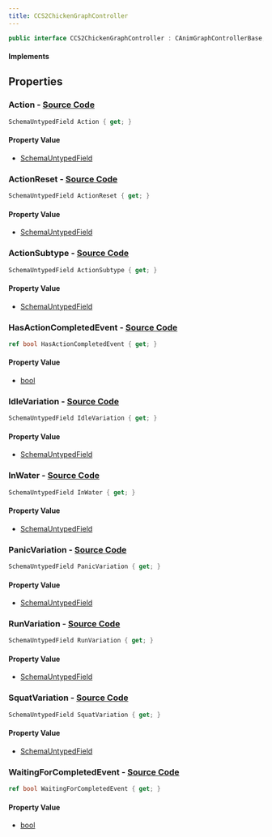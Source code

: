```yaml
---
title: CCS2ChickenGraphController
---
```


```csharp
public interface CCS2ChickenGraphController : CAnimGraphControllerBase, ISchemaClass<CAnimGraphControllerBase>, ISchemaClass<CCS2ChickenGraphController>, ISchemaField, ISchemaClass, INativeHandle
```

#### Implements

## Properties

### **Action** - [Source Code](https://github.com/swiftly-solution/swiftlys2/blob/main/managed/src/SwiftlyS2.Generated/Schemas/Interfaces/CCS2ChickenGraphController.cs#L17)

```csharp
SchemaUntypedField Action { get; }
```

#### Property Value

- [SchemaUntypedField](/docs/api/shared/schemas/schemauntypedfield)

### **ActionReset** - [Source Code](https://github.com/swiftly-solution/swiftlys2/blob/main/managed/src/SwiftlyS2.Generated/Schemas/Interfaces/CCS2ChickenGraphController.cs#L23)

```csharp
SchemaUntypedField ActionReset { get; }
```

#### Property Value

- [SchemaUntypedField](/docs/api/shared/schemas/schemauntypedfield)

### **ActionSubtype** - [Source Code](https://github.com/swiftly-solution/swiftlys2/blob/main/managed/src/SwiftlyS2.Generated/Schemas/Interfaces/CCS2ChickenGraphController.cs#L20)

```csharp
SchemaUntypedField ActionSubtype { get; }
```

#### Property Value

- [SchemaUntypedField](/docs/api/shared/schemas/schemauntypedfield)

### **HasActionCompletedEvent** - [Source Code](https://github.com/swiftly-solution/swiftlys2/blob/main/managed/src/SwiftlyS2.Generated/Schemas/Interfaces/CCS2ChickenGraphController.cs#L40)

```csharp
ref bool HasActionCompletedEvent { get; }
```

#### Property Value

- [bool](https://learn.microsoft.com/dotnet/api/system.boolean)

### **IdleVariation** - [Source Code](https://github.com/swiftly-solution/swiftlys2/blob/main/managed/src/SwiftlyS2.Generated/Schemas/Interfaces/CCS2ChickenGraphController.cs#L26)

```csharp
SchemaUntypedField IdleVariation { get; }
```

#### Property Value

- [SchemaUntypedField](/docs/api/shared/schemas/schemauntypedfield)

### **InWater** - [Source Code](https://github.com/swiftly-solution/swiftlys2/blob/main/managed/src/SwiftlyS2.Generated/Schemas/Interfaces/CCS2ChickenGraphController.cs#L38)

```csharp
SchemaUntypedField InWater { get; }
```

#### Property Value

- [SchemaUntypedField](/docs/api/shared/schemas/schemauntypedfield)

### **PanicVariation** - [Source Code](https://github.com/swiftly-solution/swiftlys2/blob/main/managed/src/SwiftlyS2.Generated/Schemas/Interfaces/CCS2ChickenGraphController.cs#L32)

```csharp
SchemaUntypedField PanicVariation { get; }
```

#### Property Value

- [SchemaUntypedField](/docs/api/shared/schemas/schemauntypedfield)

### **RunVariation** - [Source Code](https://github.com/swiftly-solution/swiftlys2/blob/main/managed/src/SwiftlyS2.Generated/Schemas/Interfaces/CCS2ChickenGraphController.cs#L29)

```csharp
SchemaUntypedField RunVariation { get; }
```

#### Property Value

- [SchemaUntypedField](/docs/api/shared/schemas/schemauntypedfield)

### **SquatVariation** - [Source Code](https://github.com/swiftly-solution/swiftlys2/blob/main/managed/src/SwiftlyS2.Generated/Schemas/Interfaces/CCS2ChickenGraphController.cs#L35)

```csharp
SchemaUntypedField SquatVariation { get; }
```

#### Property Value

- [SchemaUntypedField](/docs/api/shared/schemas/schemauntypedfield)

### **WaitingForCompletedEvent** - [Source Code](https://github.com/swiftly-solution/swiftlys2/blob/main/managed/src/SwiftlyS2.Generated/Schemas/Interfaces/CCS2ChickenGraphController.cs#L42)

```csharp
ref bool WaitingForCompletedEvent { get; }
```

#### Property Value

- [bool](https://learn.microsoft.com/dotnet/api/system.boolean)

